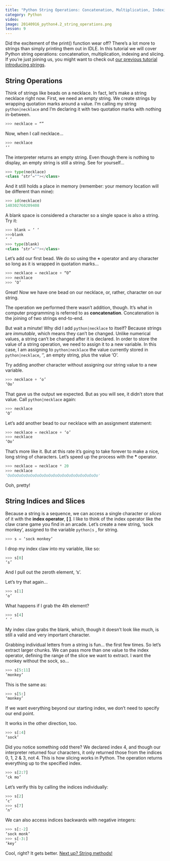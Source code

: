 ```yaml
---
title: "Python String Operations: Concatenation, Multiplication, Indexing and Slicing"
category: Python
video:
image: 20140916_python4.2_string_operations.png
lesson: 9
---
```


Did the excitement of the print() function wear off? There’s a lot more to strings than simply printing them out in IDLE. In this tutorial we will cover Python string operations: concatenation, multiplication, indexing and slicing. If you’re just joining us, you might want to check out [our previous tutorial introducing strings](https://thehelloworldprogram.com/python/python-strings-characters/ "print(“Python Strings & Characters”)").

## String Operations

Think of strings like beads on a necklace. In fact, let’s make a string necklace right now. First, we need an empty string. We create strings by wrapping quotation marks around a value. I’m calling my string `python|necklace` and I’m declaring it with two quotation marks with nothing in-between.

```python
>>> necklace = “”
```

Now, when I call necklace…

```python
>>> necklace
‘’
```

The interpreter returns an empty string. Even though there is nothing to display, an empty string is still a string. See for yourself…

```python
>>> type(necklace)
<class ‘str’=""></class>
```

And it still holds a place in memory (remember: your memory location will be different than mine):

```python
>>> id(necklace)
140302760209408

```

A blank space is considered a character so a single space is also a string. Try it:

```python
>>> blank = ‘ ‘
>>>blank
‘ ‘
>>> type(blank)
<class ‘str’=""></class>
```

Let’s add our first bead. We do so using the **+** operator and any character so long as it is wrapped in quotation marks…

```python
>>> necklace = necklace + “O”
>>> necklace
>>> ‘O’
```

Great! Now we have one bead on our necklace, or, rather, character on our string.

The operation we performed there wasn’t addition, though. It’s what in computer programming is referred to as **concatenation**. Concatenation is the joining of two strings end-to-end.

But wait a minute! Why did I add `python|necklace` to itself? Because strings are _immutable_, which means they can’t be changed. Unlike numerical values, a string can’t be changed after it is declared. In order to store the value of a string operation, we need to assign it to a new variable. In this case, I am assigning to `python|necklace` the value currently stored in `python|necklace`, ‘’, an empty string, plus the value ‘O’.

Try adding another character without assigning our string value to a new variable.

```python
>>> necklace + ‘o’
‘Oo’
```

That gave us the output we expected. But as you will see, it didn’t store that value. Call `python|necklace` again:

```python
>>> necklace
‘O’
```

Let’s add another bead to our necklace with an assignment statement:

```python
>>> necklace = necklace + ‘o’
>>> necklace
‘Oo’
```

That’s more like it. But at this rate it’s going to take forever to make a nice, long string of characters. Let’s speed up the process with the **\*** operator.

```python
>>> necklace = necklace * 20
>>> necklace
'OoOoOoOoOoOoOoOoOoOoOoOoOoOoOoOoOoOoOoOo'
```

Ooh, pretty!

## String Indices and Slices

Because a string is a sequence, we can access a single character or _slices_ of it with the **index operator**, **[ ]**. I like to think of the index operator like the claw crane game you find in an arcade. Let’s create a new string, ‘sock monkey’, assigned to the variable `python|s` , for string.

```python
>>> s = ‘sock monkey’
```

I drop my index claw into my variable, like so:

```python
>>> s[0]
‘s’
```

And I pull out the zeroth element, ‘s’.

Let’s try that again…

```python
>>> s[1]
‘o’
```

What happens if I grab the 4th element?

```python
>>> s[4]
‘ ‘
```

My index claw grabs the blank, which, though it doesn’t look like much, is still a valid and very important character.

Grabbing individual letters from a string is fun… the first few times. So let’s extract larger chunks. We can pass more than one value to the index operator, defining the range of the slice we want to extract. I want the monkey without the sock, so…

```python
>>> s[5:11]
‘monkey’
```

This is the same as:

```python
>>> s[5:]
‘monkey’
```

If we want everything beyond our starting index, we don’t need to specify our end point.

It works in the other direction, too.

```python
>>> s[:4]
‘sock’
```

Did you notice something odd there? We declared index 4, and though our interpreter returned four characters, it only returned those from the indices 0, 1, 2 & 3, not 4\. This is how slicing works in Python. The operation returns everything up to the specified index.

```python
>>> s[2:7]
‘ck mo’
```

Let’s verify this by calling the indices individually:

```python
>>> s[2]
‘c’
>>> s[7]
‘n’
```

We can also access indices backwards with negative integers:

```python
>>> s[:-2]
‘sock monk’
>>> s[-3:]
‘key’
```

Cool, right? It gets better. [Next up? String methods!](https://thehelloworldprogram.com/python/python-string-methods/ "Python String Methods: str(), upper(), lower(), count(), find(), replace() & len()")
